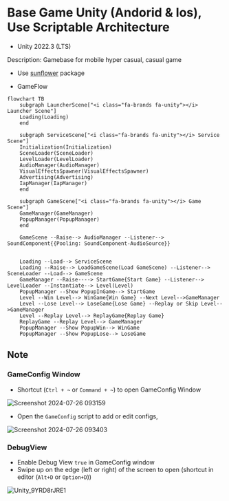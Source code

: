 # Base Game Unity (Andorid & Ios), Use Scriptable Architecture
- Unity 2022.3 (LTS)
  
Description: Gamebase for mobile hyper casual, casual game 

- Use [sunflower](https://github.com/VirtueSky/sunflower) package

- GameFlow

```mermaid
flowchart TB
    subgraph LauncherScene["<i class="fa-brands fa-unity"></i> Launcher Scene"]
    Loading(Loading)
    end

    subgraph ServiceScene["<i class="fa-brands fa-unity"></i> Service Scene"]
    Initialization(Initialization)
    SceneLoader(SceneLoader)
    LevelLoader(LevelLoader)
    AudioManager(AudioManager)
    VisualEffectsSpawner(VisualEffectsSpawner)
    Advertising(Advertising)
    IapManager(IapManager)
    end

    subgraph GameScene["<i class="fa-brands fa-unity"></i> Game Scene"]
    GameManager(GameManager)
    PopupManager(PopupManager)
    end

    GameScene --Raise--> AudioManager --Listener--> SoundComponent{{Pooling: SoundComponent-AudioSource}}


    Loading --Load--> ServiceScene
    Loading --Raise--> LoadGameScene(Load GameScene) --Listener--> SceneLoader --Load--> GameScene
    GameManager --Raise----> StartGame{Start Game} --Listener--> LevelLoader --Instantiate--> Level(Level)
    PopupManager --Show PopupInGame--> StartGame
    Level --Win Level--> WinGame{Win Game} --Next Level-->GameManager
    Level --Lose Level--> LoseGame{Lose Game} --Replay or Skip Level-->GameManager
    Level --Replay Level--> ReplayGame{Replay Game}
    ReplayGame --Replay Level--> GameManager
    PopupManager --Show PopupWin--> WinGame
    PopupManager --Show PopupLose--> LoseGame
```

## Note
### GameConfig Window
- Shortcut (`Ctrl + ~` or `Command + ~`) to open GameConfig Window

![Screenshot 2024-07-26 093159](https://github.com/user-attachments/assets/11ac42bb-3ea1-489b-afe6-00fabd409ec0)

- Open the `GameConfig` script to add or edit configs,


![Screenshot 2024-07-26 093403](https://github.com/user-attachments/assets/10b0a2ce-7f34-48ea-b6fe-487b640c3cbf)

### DebugView

- Enable Debug View `true` in GameConfig window
- Swipe up on the edge (left or right) of the screen to open (shortcut in editor (`Alt+D` or `Option+D`))


![Unity_9YRD8rJRE1](https://github.com/user-attachments/assets/73692ff8-918a-4721-bd7b-c380d4a9cb14)

